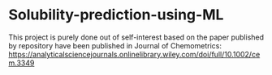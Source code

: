 # Solubility-prediction-using-ML

This project is purely done out of self-interest based on the paper published by  repository have been published in Journal of Chemometrics: https://analyticalsciencejournals.onlinelibrary.wiley.com/doi/full/10.1002/cem.3349
